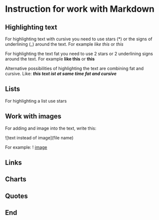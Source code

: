# Instruction for work with Markdown

## Highlighting text

For highlighting text with cursive you need to use stars (*) or the signs of underlining (_) around the text. For example *like this* or _this_

For highlighting the text fat you need to use 2 stars or 2 underlining signs around the text. For example **like this** or __this__

Alternative possibilities of highlighting the text are combining fat and cursive. Like: _**this text ist at same time fat and cursive**_

## Lists

For highlighting a list use stars
## Work with images

For adding and image into the text, write this:

![text instead of image](file name) 

For example:
! [image](Screenshot(5).png)

## Links

## Charts

## Quotes

## End
